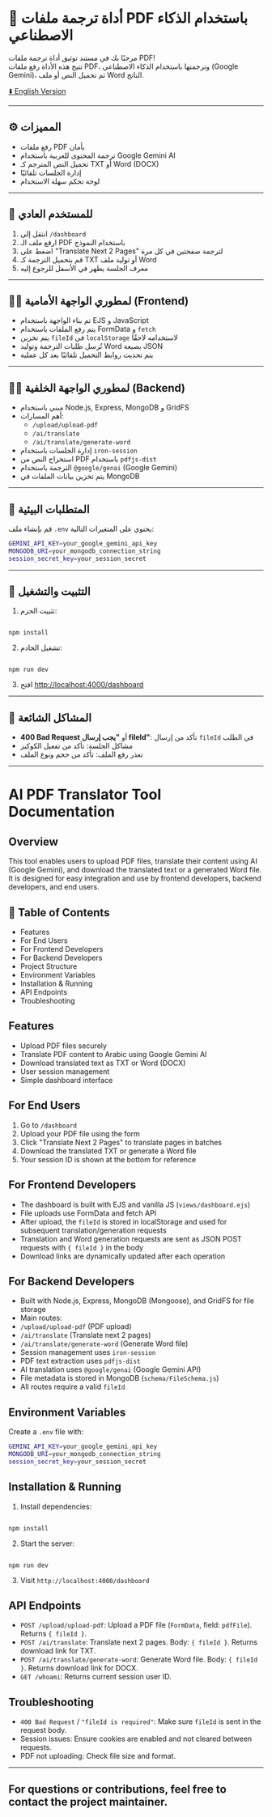 # 🧠 أداة ترجمة ملفات PDF باستخدام الذكاء الاصطناعي

مرحبًا بك في مستند توثيق أداة ترجمة ملفات PDF!  
تتيح هذه الأداة رفع ملفات PDF، وترجمتها باستخدام الذكاء الاصطناعي (Google Gemini)، ثم تحميل النص أو ملف Word الناتج.

[⬇️ English Version](#ai-pdf-translator-tool-documentation)

---

## ⚙️ المميزات
- رفع ملفات PDF بأمان
- ترجمة المحتوى للعربية باستخدام Google Gemini AI
- تحميل النص المترجم كـ TXT أو Word (DOCX)
- إدارة الجلسات تلقائيًا
- لوحة تحكم سهلة الاستخدام

---

## 👤 للمستخدم العادي
1. انتقل إلى `/dashboard`
2. ارفع ملف الـ PDF باستخدام النموذج
3. اضغط على "Translate Next 2 Pages" لترجمة صفحتين في كل مرة
4. قم بتحميل الترجمة كـ TXT أو توليد ملف Word
5. معرف الجلسة يظهر في الأسفل للرجوع إليه

---

## 🧑‍💻 لمطوري الواجهة الأمامية (Frontend)
- تم بناء الواجهة باستخدام EJS و JavaScript
- يتم رفع الملفات باستخدام FormData و `fetch`
- يتم تخزين `fileId` في `localStorage` لاستخدامه لاحقًا
- تُرسل طلبات الترجمة وتوليد Word بصيغة JSON
- يتم تحديث روابط التحميل تلقائيًا بعد كل عملية

---

## 🧑‍💻 لمطوري الواجهة الخلفية (Backend)
- مبني باستخدام Node.js, Express, MongoDB و GridFS
- أهم المسارات:
  - `/upload/upload-pdf`
  - `/ai/translate`
  - `/ai/translate/generate-word`
- إدارة الجلسات باستخدام `iron-session`
- استخراج النص من PDF باستخدام `pdfjs-dist`
- الترجمة باستخدام `@google/genai` (Google Gemini)
- يتم تخزين بيانات الملفات في MongoDB

---

## 🔧 المتطلبات البيئية
قم بإنشاء ملف `.env` يحتوي على المتغيرات التالية:
```bash
GEMINI_API_KEY=your_google_gemini_api_key
MONGODB_URI=your_mongodb_connection_string
session_secret_key=your_session_secret
```
---

## 🚀 التثبيت والتشغيل
1. تثبيت الحزم:
```

npm install

```
2. تشغيل الخادم:
```

npm run dev

```
3. افتح [http://localhost:4000/dashboard](http://localhost:4000/dashboard)

---

## 🧪 المشاكل الشائعة
- **400 Bad Request** أو **"يجب إرسال fileId"**: تأكد من إرسال `fileId` في الطلب
- مشاكل الجلسة: تأكد من تفعيل الكوكيز
- تعذر رفع الملف: تأكد من حجم ونوع الملف

---

# AI PDF Translator Tool Documentation

## Overview
This tool enables users to upload PDF files, translate their content using AI (Google Gemini), and download the translated text or a generated Word file. It is designed for easy integration and use by frontend developers, backend developers, and end users.

## 📑 Table of Contents
- Features
- For End Users
- For Frontend Developers
- For Backend Developers
- Project Structure
- Environment Variables
- Installation & Running
- API Endpoints
- Troubleshooting

## Features
- Upload PDF files securely
- Translate PDF content to Arabic using Google Gemini AI
- Download translated text as TXT or Word (DOCX)
- User session management
- Simple dashboard interface

## For End Users
1. Go to `/dashboard`
2. Upload your PDF file using the form
3. Click "Translate Next 2 Pages" to translate pages in batches
4. Download the translated TXT or generate a Word file
5. Your session ID is shown at the bottom for reference

## For Frontend Developers
- The dashboard is built with EJS and vanilla JS (`views/dashboard.ejs`)
- File uploads use FormData and fetch API
- After upload, the `fileId` is stored in localStorage and used for subsequent translation/generation requests
- Translation and Word generation requests are sent as JSON POST requests with `{ fileId }` in the body
- Download links are dynamically updated after each operation

## For Backend Developers
- Built with Node.js, Express, MongoDB (Mongoose), and GridFS for file storage
- Main routes:
- `/upload/upload-pdf` (PDF upload)
- `/ai/translate` (Translate next 2 pages)
- `/ai/translate/generate-word` (Generate Word file)
- Session management uses `iron-session`
- PDF text extraction uses `pdfjs-dist`
- AI translation uses `@google/genai` (Google Gemini API)
- File metadata is stored in MongoDB (`schema/FileSchema.js`)
- All routes require a valid `fileId`

## Environment Variables
Create a `.env` file with:

```bash
GEMINI_API_KEY=your_google_gemini_api_key
MONGODB_URI=your_mongodb_connection_string
session_secret_key=your_session_secret
```

## Installation & Running
1. Install dependencies:
```

npm install

```
2. Start the server:
```

npm run dev

```
3. Visit `http://localhost:4000/dashboard`

## API Endpoints
- `POST /upload/upload-pdf`: Upload a PDF file (`FormData`, field: `pdfFile`). Returns `{ fileId }`.
- `POST /ai/translate`: Translate next 2 pages. Body: `{ fileId }`. Returns download link for TXT.
- `POST /ai/translate/generate-word`: Generate Word file. Body: `{ fileId }`. Returns download link for DOCX.
- `GET /whoami`: Returns current session user ID.

## Troubleshooting
- `400 Bad Request` / `"fileId is required"`: Make sure `fileId` is sent in the request body.
- Session issues: Ensure cookies are enabled and not cleared between requests.
- PDF not uploading: Check file size and format.

---

For questions or contributions, feel free to contact the project maintainer.
---
